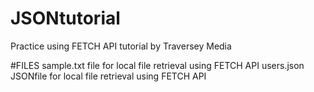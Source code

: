# JSONtutorial
Practice using FETCH API tutorial by Traversey Media

#FILES
sample.txt file for local file retrieval using FETCH API
users.json JSONfile for local file retrieval using FETCH API
